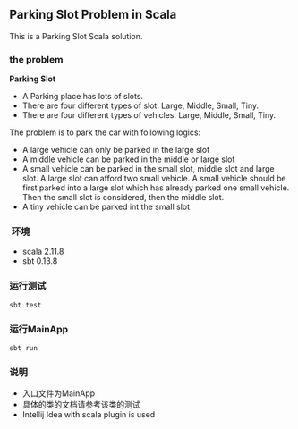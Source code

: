 Parking Slot Problem in Scala
-------------------

This is a Parking Slot Scala solution.

### the problem
**Parking Slot**

* A Parking place has lots of slots. 
* There are four different types of slot: Large, Middle, Small, Tiny.
* There are four different types of vehicles: Large, Middle, Small, Tiny.

The problem is to park the car with following logics:
* A large vehicle can only be parked in the large slot
* A middle vehicle can be parked in the middle or large slot
* A small vehicle can be parked in the small slot, middle slot and large slot.
A large slot can afford two small vehicle. A small vehicle should be first parked into a
large slot which has already parked one small vehicle. Then the small slot is considered, then the middle slot.
* A tiny vehicle can be parked int the small slot

###  环境
* scala 2.11.8
* sbt 0.13.8

### 运行测试
`sbt test`

### 运行MainApp
`sbt run`

### 说明
* 入口文件为MainApp
* 具体的类的文档请参考该类的测试
* Intellij Idea with scala plugin is used

